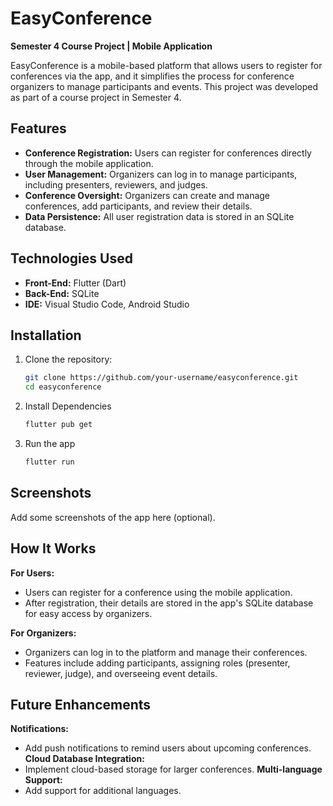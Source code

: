 # EasyConference

**Semester 4 Course Project | Mobile Application**

EasyConference is a mobile-based platform that allows users to register for conferences via the app, and it simplifies the process for conference organizers to manage participants and events. This project was developed as part of a course project in Semester 4.

## Features

- **Conference Registration:** Users can register for conferences directly through the mobile application.
- **User Management:** Organizers can log in to manage participants, including presenters, reviewers, and judges.
- **Conference Oversight:** Organizers can create and manage conferences, add participants, and review their details.
- **Data Persistence:** All user registration data is stored in an SQLite database.

## Technologies Used

- **Front-End:** Flutter (Dart)
- **Back-End:** SQLite
- **IDE:** Visual Studio Code, Android Studio

## Installation

1. Clone the repository:

   ```bash
   git clone https://github.com/your-username/easyconference.git
   cd easyconference

2. Install Dependencies

    ```bash
    flutter pub get

3. Run the app

    ```bash
    flutter run

## Screenshots
Add some screenshots of the app here (optional).

## How It Works

**For Users:**
- Users can register for a conference using the mobile application.
- After registration, their details are stored in the app's SQLite database for easy access by organizers.

**For Organizers:**
- Organizers can log in to the platform and manage their conferences.
- Features include adding participants, assigning roles (presenter, reviewer, judge), and overseeing event details.

## Future Enhancements
**Notifications:** 
- Add push notifications to remind users about upcoming conferences.
**Cloud Database Integration:** 
- Implement cloud-based storage for larger conferences.
**Multi-language Support:** 
- Add support for additional languages.
